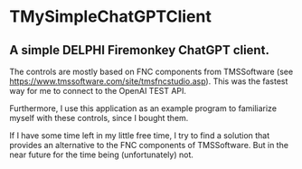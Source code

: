 # TMySimpleChatGPTClient
## A simple DELPHI Firemonkey ChatGPT client.

The controls are mostly based on FNC components from TMSSoftware (see https://www.tmssoftware.com/site/tmsfncstudio.asp). This was the fastest way for me to connect to the OpenAI TEST API.

Furthermore, I use this application as an example program to familiarize myself with these controls, since I bought them.

If I have some time left in my little free time, I try to find a solution that provides an alternative to the FNC components of TMSSoftware. But in the near future for the time being (unfortunately) not.

